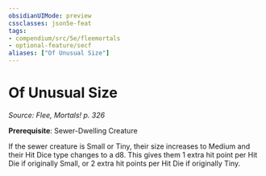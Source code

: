 ```yaml
---
obsidianUIMode: preview
cssclasses: json5e-feat
tags:
- compendium/src/5e/fleemortals
- optional-feature/secf
aliases: ["Of Unusual Size"]
---
```

# Of Unusual Size
*Source: Flee, Mortals! p. 326*  

**Prerequisite**: Sewer-Dwelling Creature

If the sewer creature is Small or Tiny, their size increases to Medium and their Hit Dice type changes to a d8. This gives them 1 extra hit point per Hit Die if originally Small, or 2 extra hit points per Hit Die if originally Tiny.